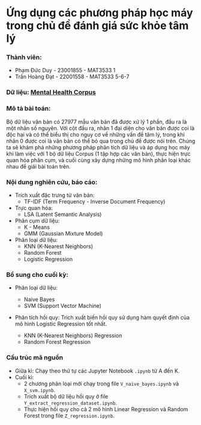 # Ứng dụng các phương pháp học máy trong chủ đề đánh giá sức khỏe tâm lý

### Thành viên:
- Phạm Đức Duy - 23001855 - MAT3533 1
- Trần Hoàng Đạt - 22001558 - MAT3533 5-6-7 

### Dữ liệu: [Mental Health Corpus](https://www.kaggle.com/datasets/reihanenamdari/mental-health-corpus)

### Mô tả bài toán:

Bộ dữ liệu văn bản có 27977 mẫu văn bản đã được xử lý 1 phần, đầu ra là một nhãn số nguyên. Với cột đầu ra, nhãn 1 đại diện cho văn bản được coi là độc hại và có thể biểu thị cho nguy cơ về những vấn đề tâm lý, trong khi nhãn 0 được coi là văn bản có thể bỏ qua trong chủ đề được nói trên. Chúng ta sẽ khám phá những phương pháp phân tích dữ liệu và áp dụng học máy khi làm việc với 1 bộ dữ liệu Corpus (1 tập hợp các văn bản), thực hiện trực quan hóa phân cụm, và cuối cùng xây dựng những mô hình phân loại khác nhau để giải bài toán trên.

### Nội dung nghiên cứu, báo cáo:
- Trích xuất đặc trưng từ văn bản:
	- TF-IDF (Term Frequency - Inverse Document Frequency)
- Trực quan hóa:
	- LSA (Latent Semantic Analysis)
- Phân cụm dữ liệu:
	- K - Means
	- GMM (Gaussian Mixture Model)
- Phân loại dữ liệu:
	- KNN (K-Nearest Neighbors)
	- Random Forest
	- Logistic Regression

### Bổ sung cho cuối kỳ:

- Phân loại dữ liệu:
	- Naive Bayes
	- SVM (Support Vector Machine)
  
- Phân tích hồi quy: Trích xuất biến hồi quy sử dụng hàm quyết định của mô hình Logistic Regression tốt nhất.
	- KNN (K-Nearest Neighbors) Regression
	- Random Forest Regression

### Cấu trúc mã nguồn

- Giữa kì: Chạy theo thứ tự các Jupyter Notebook `.ipynb` từ A đến K.
- Cuối kì:
	- 2 chương phân loại mới chạy trong file `V_naive_bayes.ipynb` và `X_svm.ipynb`.
	- Trích xuất bộ dữ liệu hồi quy ở file `Y_extract_regression_dataset.ipynb`.
 	- Thực hiện hồi quy cho cả 2 mô hình Linear Regression và Random Forest trong file `Z_regression.ipynb`.
